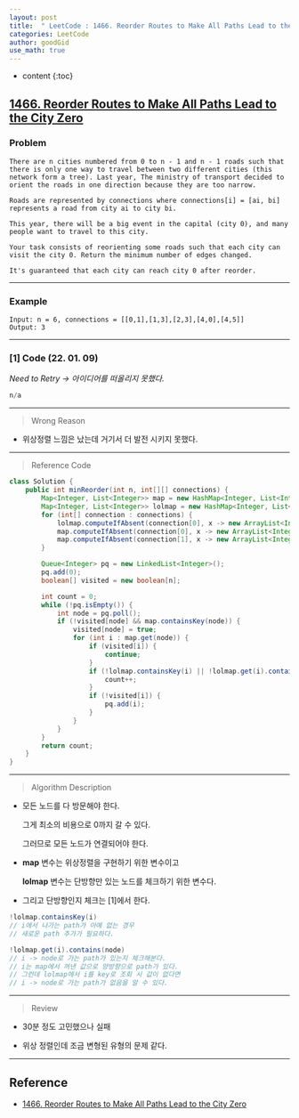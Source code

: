 ```yaml
---
layout: post
title:  " LeetCode : 1466. Reorder Routes to Make All Paths Lead to the City Zero "
categories: LeetCode
author: goodGid
use_math: true
---
```

* content
{:toc}

## [1466. Reorder Routes to Make All Paths Lead to the City Zero](https://leetcode.com/problems/reorder-routes-to-make-all-paths-lead-to-the-city-zero/)

### Problem

```
There are n cities numbered from 0 to n - 1 and n - 1 roads such that there is only one way to travel between two different cities (this network form a tree). Last year, The ministry of transport decided to orient the roads in one direction because they are too narrow.

Roads are represented by connections where connections[i] = [ai, bi] represents a road from city ai to city bi.

This year, there will be a big event in the capital (city 0), and many people want to travel to this city.

Your task consists of reorienting some roads such that each city can visit the city 0. Return the minimum number of edges changed.

It's guaranteed that each city can reach city 0 after reorder.
```


---

### Example

```
Input: n = 6, connections = [[0,1],[1,3],[2,3],[4,0],[4,5]]
Output: 3
```

---

### [1] Code (22. 01. 09)

*Need to Retry -> 아이디어를 떠올리지 못했다.*

``` java
n/a
```

---

> Wrong Reason

* 위상정렬 느낌은 났는데 거기서 더 발전 시키지 못했다.

---

> Reference Code

``` java
class Solution {
    public int minReorder(int n, int[][] connections) {
        Map<Integer, List<Integer>> map = new HashMap<Integer, List<Integer>>();
        Map<Integer, List<Integer>> lolmap = new HashMap<Integer, List<Integer>>();
        for (int[] connection : connections) {
            lolmap.computeIfAbsent(connection[0], x -> new ArrayList<Integer>()).add(connection[1]);
            map.computeIfAbsent(connection[0], x -> new ArrayList<Integer>()).add(connection[1]);
            map.computeIfAbsent(connection[1], x -> new ArrayList<Integer>()).add(connection[0]);
        }

        Queue<Integer> pq = new LinkedList<Integer>();
        pq.add(0);
        boolean[] visited = new boolean[n];

        int count = 0;
        while (!pq.isEmpty()) {
            int node = pq.poll();
            if (!visited[node] && map.containsKey(node)) {
                visited[node] = true;
                for (int i : map.get(node)) {
                    if (visited[i]) {
                        continue;
                    }
                    if (!lolmap.containsKey(i) || !lolmap.get(i).contains(node)) { // [1]
                        count++;
                    }
                    if (!visited[i]) {
                        pq.add(i);
                    }
                }
            }
        }
        return count;
    }
}
```

---

> Algorithm Description

* 모든 노드를 다 방문해야 한다.

  그게 최소의 비용으로 0까지 갈 수 있다.

  그러므로 모든 노드가 연결되어야 한다.

* **map** 변수는 위상정렬을 구현하기 위한 변수이고

  **lolmap** 변수는 단방향만 있는 노드를 체크하기 위한 변수다.

* 그리고 단방향인지 체크는 [1]에서 한다.

``` java
!lolmap.containsKey(i)
// i에서 나가는 path가 아예 없는 경우
// 새로운 path 추가가 필요하다.

!lolmap.get(i).contains(node)
// i -> node로 가는 path가 있는지 체크해본다.
// i는 map에서 꺼낸 값으로 양방향으로 path가 있다.
// 그런데 lolmap에서 i를 key로 조회 시 값이 없다면
// i -> node로 가는 path가 없음을 알 수 있다.
```

---

> Review

* 30분 정도 고민했으나 실패

* 위상 정렬인데 조금 변형된 유형의 문제 같다.

---

## Reference

* [1466. Reorder Routes to Make All Paths Lead to the City Zero](https://leetcode.com/problems/reorder-routes-to-make-all-paths-lead-to-the-city-zero/)